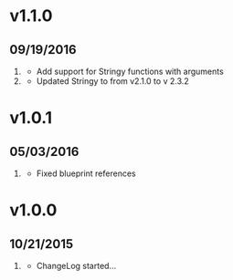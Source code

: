 # v1.1.0
## 09/19/2016

1. [](#new)
    * Add support for Stringy functions with arguments
1. [](#improved)
    * Updated Stringy to from v2.1.0 to v 2.3.2

# v1.0.1
## 05/03/2016

1. [](#bugfix)
    * Fixed blueprint references

# v1.0.0
## 10/21/2015

1. [](#new)
    * ChangeLog started...
